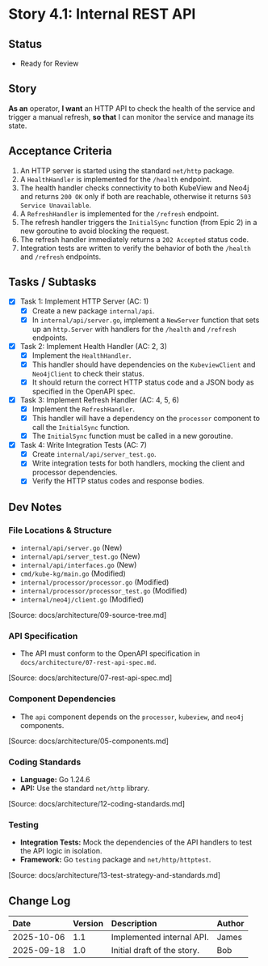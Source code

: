# Story 4.1: Internal REST API

## Status
- Ready for Review

## Story
**As an** operator,
**I want** an HTTP API to check the health of the service and trigger a manual refresh,
**so that** I can monitor the service and manage its state.

## Acceptance Criteria
1. An HTTP server is started using the standard `net/http` package.
2. A `HealthHandler` is implemented for the `/health` endpoint.
3. The health handler checks connectivity to both KubeView and Neo4j and returns `200 OK` only if both are reachable, otherwise it returns `503 Service Unavailable`.
4. A `RefreshHandler` is implemented for the `/refresh` endpoint.
5. The refresh handler triggers the `InitialSync` function (from Epic 2) in a new goroutine to avoid blocking the request.
6. The refresh handler immediately returns a `202 Accepted` status code.
7. Integration tests are written to verify the behavior of both the `/health` and `/refresh` endpoints.

## Tasks / Subtasks
- [x] Task 1: Implement HTTP Server (AC: 1)
  - [x] Create a new package `internal/api`.
  - [x] In `internal/api/server.go`, implement a `NewServer` function that sets up an `http.Server` with handlers for the `/health` and `/refresh` endpoints.
- [x] Task 2: Implement Health Handler (AC: 2, 3)
  - [x] Implement the `HealthHandler`.
  - [x] This handler should have dependencies on the `KubeviewClient` and `Neo4jClient` to check their status.
  - [x] It should return the correct HTTP status code and a JSON body as specified in the OpenAPI spec.
- [x] Task 3: Implement Refresh Handler (AC: 4, 5, 6)
  - [x] Implement the `RefreshHandler`.
  - [x] This handler will have a dependency on the `processor` component to call the `InitialSync` function.
  - [x] The `InitialSync` function must be called in a new goroutine.
- [x] Task 4: Write Integration Tests (AC: 7)
  - [x] Create `internal/api/server_test.go`.
  - [x] Write integration tests for both handlers, mocking the client and processor dependencies.
  - [x] Verify the HTTP status codes and response bodies.

## Dev Notes

### File Locations & Structure
- `internal/api/server.go` (New)
- `internal/api/server_test.go` (New)
- `internal/api/interfaces.go` (New)
- `cmd/kube-kg/main.go` (Modified)
- `internal/processor/processor.go` (Modified)
- `internal/processor/processor_test.go` (Modified)
- `internal/neo4j/client.go` (Modified)

[Source: docs/architecture/09-source-tree.md]

### API Specification
- The API must conform to the OpenAPI specification in `docs/architecture/07-rest-api-spec.md`.

[Source: docs/architecture/07-rest-api-spec.md]

### Component Dependencies
- The `api` component depends on the `processor`, `kubeview`, and `neo4j` components.

[Source: docs/architecture/05-components.md]

### Coding Standards
- **Language:** Go 1.24.6
- **API:** Use the standard `net/http` library.

[Source: docs/architecture/12-coding-standards.md]

### Testing
- **Integration Tests:** Mock the dependencies of the API handlers to test the API logic in isolation.
- **Framework:** Go `testing` package and `net/http/httptest`.

[Source: docs/architecture/13-test-strategy-and-standards.md]

## Change Log

| Date       | Version | Description                | Author |
| :--------- | :------ | :------------------------- | :----- |
| 2025-10-06 | 1.1     | Implemented internal API. | James    |
| 2025-09-18 | 1.0     | Initial draft of the story. | Bob    |
